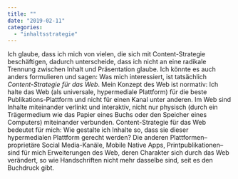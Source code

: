 ```yaml
---
title: ""
date: "2019-02-11"
categories: 
  - "inhaltsstrategie"
---
```


Ich glaube, dass ich mich von vielen, die sich mit Content-Strategie beschäftigen, dadurch unterscheide, dass ich nicht an eine radikale Trennung zwischen Inhalt und Präsentation glaube. Ich könnte es auch anders formulieren und sagen: Was mich interessiert, ist tatsächlich _Content-Strategie für das Web_. Mein Konzept des Web ist normativ: Ich halte das Web (als universale, hypermediale Plattform) für die beste Publikations-Plattform und nicht für einen Kanal unter anderen. Im Web sind Inhalte miteinander verlinkt und interaktiv, nicht nur physisch (durch ein Trägermedium wie das Papier eines Buchs oder den Speicher eines Computers) miteinander verbunden. Content-Strategie für das Web bedeutet für mich: Wie gestalte ich Inhalte so, dass sie dieser hypermedialen Plattform gerecht werden? Die anderen Plattformen–proprietäre Social Media-Kanäle, Mobile Native Apps, Printpublikationen–sind für mich Erweiterungen des Web, deren Charakter sich durch das Web verändert, so wie Handschriften nicht mehr dasselbe sind, seit es den Buchdruck gibt.

